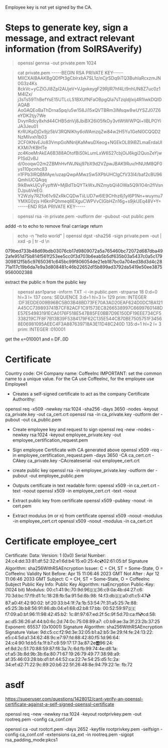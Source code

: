 Employee key is not yet signed by the CA.

# Steps to generate key, sign a message, and extract relevant information (from SolRSAverify)
> openssl genrsa -out private.pem 1024

> cat private.pem
-----BEGIN RSA PRIVATE KEY-----
MIICXAIBAAKBgQDfPt3gCblrxbA7SL1z/nCjrSDq9iTQ3BuhIaRcxzmJN0G3z4Ks
8ckVc+yCZlOJl8Zpl2AUjeV+VJgxkeygF29RjlR7hf4Lt9nhUN8Z7uc0z1M4IZx/
j3sTs59ThBefYsE15UTLcL51BXUfNFaOBpgQla7sTzqIdjlxij4R1IwkDQIDAQAB
AoGAQEoBaThDrnaSpq/u5w158Ji15xQVTBRm3IMsqw8wUYSZJ07Z6eYDK2tjy7We
DvynRdcy8xhd44CHB5dnVj8JbiBX26i05fkOy3vtWtWWPQi+lIBLPOYiJA3Jeu01
KrRUKpDjDx9jz5bV3RQNIKhy6oWAmzqZw84w2H5Yu1GeNl0CQQD2NzMllvxh1b03
2CF0KNvEJo83VmpGoNNnljKaMwuDXeog+NGEkOL89iBZLmaErdaUIKXMi7rKBHTe
zc4KoeMrAkEA6B388AOtofBiS0kLumLxW6S27cbjOiJ6kgi2QuoZeYjwP1Sd2vBJ
d/0ooqwO2m2ZBMhHvfWJNsj97bX9d2VZpwJBAK9Ruv/HNUtM8QF0ys110pcnhc83
n1FPb3lRQBMAye/uzapQwpAMwzSw5XPbUHClgCfV33l4/baf2cBU96QmhiUCQAqq
9ikBwkUjCyFypftW+MjBdTbQYTkWxJNZmybQI4OWa5Q9i1O4n2fIVsnDJpubVeEG
Y2Wzly7RZfo61v9ZxRkCQDwTiiLUD7w6IE9CHhz6j1yI6P1Nn+wuymu7YMXG0zjs
H6knPQhmeq6EXguCWPVvCIGbHZn16g+s9jkUEq48V+Y=
-----END RSA PRIVATE KEY-----

> openssl rsa -in private.pem -outform der -pubout -out public.pem

 addd -n to echo to remove final carriage return
> echo -n "hello world" | openssl dgst -sha256 -sign private.pem -out | xxd -p | tr -d \\n

079bed733b48d69bdb03076cb17d9809072a5a765460bc72072d687dba492afe951d75b814f561f253ee5cc0f3d703b6eab5b5df635b03a5437c0a5c179309812f5b5c97650361c645bc99f806054de21eb187bc0a704ed38d3d4c2871a117c19b6da7e9a3d808481c46b22652d15b899ad3792da5419e50ee38759560002388

extract the public n from the public key
> openssl asn1parse -inform TXT -i -in public.pem -strparse 18
    0:d=0  hl=3 l= 137 cons: SEQUENCE
    3:d=1  hl=3 l= 129 prim:  INTEGER           :DF3EDDE009B96BC5B03B48BD73FE70A3AD20EAF624D0DC1BA121A45CC739893741B7CF82ACF1C91573EC8266538997C6699760148DE57E54983191ECA0176F518E547B85FE0BB7D9E150DF19EEE734CF5338219C7F8F7B13B39F5384179F62C135E544CB70BE7505751F34568E06981095AEEC4F3A887639718A3E11D48C240D
    135:d=1  hl=2 l=   3 prim:  INTEGER           :010001

get the `e`=010001 and `n` DF..0D


# Certificate

Country code: CH
Company name: CoffeeInc
IMPORTANT: set the common name to a unique value. For the CA use CoffeeInc, for the employee use Employee1

- Creates a self-signed certificate to act as the company Certificate Authorithy:

openssl req -x509 -newkey rsa:1024 -sha256 -days 3650 -nodes -keyout ca_private.key -out ca_cert.crt
openssl rsa -in ca_private.key -outform der -pubout -out ca_public.pem

- Create employee key and request to sign
openssl req -new -nodes -newkey rsa:1024 -keyout employee_private.key -out employee_certification_request.pem

- Sign employee Certificate with CA generated above
openssl x509 -req -in employee_certification_request.pem -days 3650 -CA ca_cert.crt -CAkey ca_private.key -CAcreateserial -out employee_cert.crt

- create public key
openssl rsa -in employee_private.key -outform der -pubout -out employee_public.pem

- Outputs certificate in text readable form:
openssl x509 -in ca_cert.crt -text -noout
openssl x509 -in employee_cert.crt -text -noout

- Extract public key from certificate
openssl x509 -pubkey -noout -in cert.pem

- Extract modulus (m or n) from certificate
openssl x509 -noout -modulus -in employee_cert.crt 
openssl x509 -noout -modulus -in ca_cert.crt 

# Certificate employee_cert
Certificate:
    Data:
        Version: 1 (0x0)
        Serial Number:
            24:c4:dd:33:81:df:52:32:e1:6d:b4:15:e0:25:4c:cd:02:61:05:bf
        Signature Algorithm: sha256WithRSAEncryption
        Issuer: C = CH, ST = Some-State, O = CoffeeInc
        Validity
            Not Before: Apr 15 11:06:46 2023 GMT
            Not After : Apr 12 11:06:46 2033 GMT
        Subject: C = CH, ST = Some-State, O = CoffeeInc
        Subject Public Key Info:
            Public Key Algorithm: rsaEncryption
                Public-Key: (1024 bit)
                Modulus:
                    00:c1:41:9c:70:9d:96:de:36:c9:0a:4b:d4:27:c6:
                    70:3d:bc:17:f9:d1:1c:18:28:fb:5a:91:5d:8b:98:
                    f4:f3:db:de:a0:d1:c5:47:cd:87:a0:4f:42:90:02:
                    bf:20:33:b4:1f:7a:1b:53:54:7f:31:a5:25:7e:88:
                    e5:25:3b:b8:56:91:86:db:04:e1:68:d2:b8:17:bb:
                    00:52:59:97:de:f7:09:a0:bf:96:11:98:42:45:b2:
                    1c:8f:97:67:ed:2f:5c:9f:5d:70:ca:ff:cd:cd:58:
                    ac:d5:36:26:af:44:b0:6c:2d:74:0c:75:08:89:a7:
                    c0:b9:ae:3a:3f:23:2b:37:25
                Exponent: 65537 (0x10001)
    Signature Algorithm: sha256WithRSAEncryption
    Signature Value:
        9d:c5:cc:f2:9d:3e:32:05:b1:a2:b5:3e:29:f4:fe:24:13:22:
        e5:c4:5d:a1:34:62:48:9c:e7:97:fd:88:42:80:f5:1d:96:64:
        24:c4:90:1d:b5:fa:1f:b7:c8:59:17:17:3a:87:2e:ab:96:24:
        ef:8d:2c:51:70:88:59:87:f8:3a:7c:6d:fb:99:74:4e:d8:1a:
        cf:a5:3b:8d:9b:3b:6a:80:71:67:19:26:79:49:77:38:98:a9:
        af:35:46:03:28:bb:d1:bf:44:52:ca:22:7e:54:25:d5:1c:2a:
        34:ef:d2:71:22:9c:89:20:b6:22:5f:26:48:8e:94:79:22:1e:
        fb:72


# asdf

https://superuser.com/questions/1428012/cant-verify-an-openssl-certificate-against-a-self-signed-openssl-certificate

openssl req -new -newkey rsa:1024 -keyout rootprivkey.pem -out rootreq.pem -config ca_conf.cnf

openssl ca -out rootcrt.pem -days 2652 -keyfile rootprivkey.pem -selfsign -config ca_conf.cnf -extensions ca_ext -in rootreq.pem -sigopt rsa_padding_mode:pkcs1


